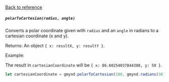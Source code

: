 [Back to reference](../README.md)

##### `polarToCartesian(radius, angle)`
Converts a polar coordinate given with `radius` and an `angle` in radians to a cartesian coordinate (x and y).

Returns:
An object `{ x: resultX, y: resultY }`.

Example:

The result in `cartesianCoordinate` will be `{ x: 86.60254037844388, y: 50 }`.
```javascript
let cartesianCoordinate = gmynd.polarToCartesian(100, gmynd.radians(30));
```

